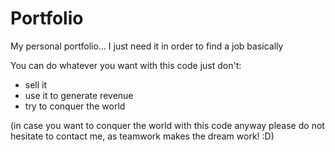 # Portfolio
My personal portfolio... I just need it in order to find a job basically


You can do whatever you want with this code just don't:
- sell it
- use it to generate revenue
- try to conquer the world

(in case you want to conquer the world with this code anyway please do not hesitate to contact me, as teamwork makes the dream work! :D)
